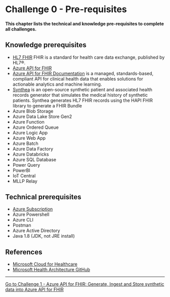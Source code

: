 # Challenge 0 - Pre-requisites

#### This chapter lists the technical and knowledge pre-requisites to complete all challenges.

## Knowledge prerequisites
* [HL7 FHIR](https://hl7.org/fhir/) FHIR is a standard for health care data exchange, published by HL7®.
* [Azure API for FHIR](https://azure.microsoft.com/en-us/services/azure-api-for-fhir/)
* [Azure API for FHIR Documentation](https://docs.microsoft.com/en-us/azure/healthcare-apis/) is a managed, standards-based, compliant API for clinical health data that enables solutions for actionable analytics and machine learning.
* [Synthea](https://github.com/synthetichealth/synthea) is an open-source synthetic patient and associated health records generator that simulates the medical history of synthetic patients. Synthea generates HL7 FHIR records using the HAPI FHIR library to generate a FHIR Bundle
* Azure Blob Storage
* Azure Data Lake Store Gen2
* Azure Function
* Azure Ordered Queue
* Azure Logic App
* Azure Web App
* Azure Batch
* Azure Data Factory
* Azure Databricks
* Azure SQL Database
* Power Query
* PowerBI
* IoT Central
* MLLP Relay

## Technical prerequisites
* [Azure Subscription](https://azure.microsoft.com/en-us/free/)
* Azure Powershell
* Azure CLI
* Postman
* Azure Active Directory
* Java 1.8 (JDK, not JRE install)


## References
* [Microsoft Cloud for Healthcare](https://www.microsoft.com/en-us/industry/health/microsoft-cloud-for-healthcare)
* [Microsoft Health Architecture GitHub](https://github.com/microsoft/health-architectures)

***

[Go to Challenge 1 - Azure API for FHIR: Generate, Ingest and Store synthetic data into Azure API for FHIR](./Challenge1-AzureAPIforFHIR/ReadMe.md)

